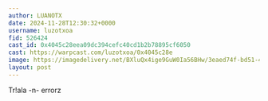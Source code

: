 ```yaml
---
author: LUANOTX
date: 2024-11-28T12:30:32+0000
username: luzotxoa
fid: 526424
cast_id: 0x4045c28eea09dc394cefc40cd1b2b78895cf6050
cast: https://warpcast.com/luzotxoa/0x4045c28e
image: https://imagedelivery.net/BXluQx4ige9GuW0Ia56BHw/3eaed74f-bd51-4cd5-4e59-cb3b70e5da00/original
layout: post
---
```

Tr!ala -n- errorz  

<img src='https://imagedelivery.net/BXluQx4ige9GuW0Ia56BHw/3eaed74f-bd51-4cd5-4e59-cb3b70e5da00/original' alt='' referrerpolicy='no-referrer'/>